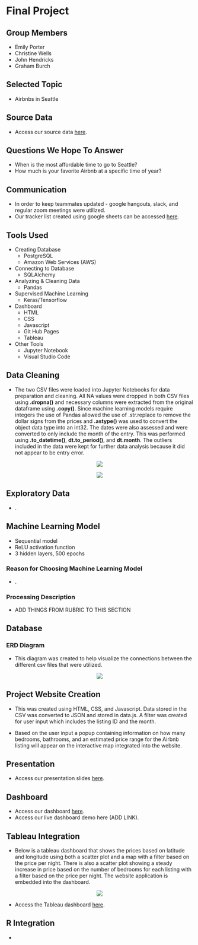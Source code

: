 # Final Project

## Group Members
* Emily Porter
* Christine Wells
* John Hendricks
* Graham Burch

## Selected Topic
* Airbnbs in Seattle

## Source Data
* Access our source data <a href="https://www.kaggle.com/datasets/airbnb/seattle" target="_blank">here</a>.

## Questions We Hope To Answer
* When is the most affordable time to go to Seattle?
* How much is your favorite Airbnb at a specific time of year?

## Communication
* In order to keep teammates updated - google hangouts, slack, and regular zoom meetings were utilized.
* Our tracker list created using google sheets can be accessed <a href="https://docs.google.com/spreadsheets/d/1tLIKKyJ99hu_YNYIIDx7AmVLVdwfLJwwXPZTy9znj38/edit?usp=sharing" target="_blank">here</a>.

## Tools Used
* Creating Database
    * PostgreSQL
    * Amazon Web Services (AWS)
* Connecting to Database
    * SQLAlchemy
* Analyzing & Cleaning Data
    * Pandas
* Supervised Machine Learning
    * Keras/Tensorflow
* Dashboard
    * HTML
    * CSS
    * Javascript
    * Git Hub Pages
    * Tableau
* Other Tools
    * Jupyter Notebook
    * Visual Studio Code

## Data Cleaning
* The two CSV files were loaded into Jupyter Notebooks for data preparation and cleaning. All NA values were dropped in both CSV files using **.dropna()** and necessary columns were extracted from the original dataframe using **.copy()**. Since machine learning models require integers the use of Pandas allowed the use of .str.replace to remove the dollar signs from the prices and **.astype()** was used to convert the object data type into an int32. The dates were also assessed and were converted to only include the month of the entry. This was performed using **.to_datetime()**, **dt.to_period()**, and **dt.month**. The outliers included in the data were kept for further data analysis because it did not appear to be entry error.

<p align="center">
  <img 
    src=Resources/images/data_cleaning_1.png
  >
</p>

<p align="center">
  <img 
    src=Resources/images/data_cleaning_2.png
  >
</p>

## Exploratory Data
* .

## Machine Learning Model
* Sequential model
* ReLU activation function 
* 3 hidden layers, 500 epochs 

### Reason for Choosing Machine Learning Model
* .

### Processing Description
* ADD THINGS FROM RUBRIC TO THIS SECTION

## Database

### ERD Diagram
* This diagram was created to help visualize the connections between the different csv files that were utilized.

<p align="center">
  <img 
    src=Resources/images/ERD_2_clean.png
  >
</p>

## Project Website Creation
* This was created using HTML, CSS, and Javascript. Data stored in the CSV was converted to JSON and stored in data.js. A filter was created for user input which includes the listing ID and the month.

* Based on the user input a popup containing information on how many bedrooms, bathrooms, and an estimated price range for the Airbnb listing will appear on the interactive map integrated into the website. 

## Presentation
* Access our presentation slides <a href="https://docs.google.com/presentation/d/1icmLt7eO1Spff29124g_vV3Oj6s1S81FOCbXvFXCNaw/edit?usp=sharing" target="_blank">here</a>.

## Dashboard
* Access our dashboard <a href="https://emilyporter920.github.io/final_project/" target="_blank">here</a>.
* Access our live dashboard demo here (ADD LINK).

## Tableau Integration
* Below is a tableau dashboard that shows the prices based on latitude and longitude using both a scatter plot and a map with a filter based on the price per night. There is also a scatter plot showing a steady increase in price based on the number of bedrooms for each listing with a filter based on the price per night. The website application is embedded into the dashboard.

<p align="center">
  <img 
    src=Resources/images/tableau_dashboard.png
  >
</p>

* Access the Tableau dashboard <a href="https://public.tableau.com/app/profile/emily.porter7135/viz/Dashboard_16656930095490/AirbnbPriceTrends?publish=yes" target="_blank">here</a>.

## R Integration
* 